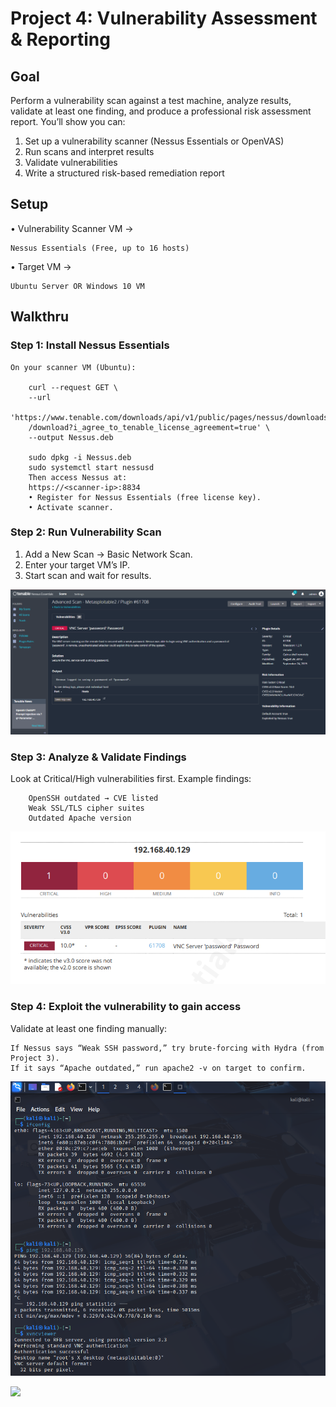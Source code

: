 # Project 4: Vulnerability Assessment & Reporting
## Goal
Perform a vulnerability scan against a test machine, analyze results, validate at least one finding,
and produce a professional risk assessment report.
You’ll show you can:
1. Set up a vulnerability scanner (Nessus Essentials or OpenVAS)
2. Run scans and interpret results
3. Validate vulnerabilities
4. Write a structured risk-based remediation report

## Setup
• Vulnerability Scanner VM →

    Nessus Essentials (Free, up to 16 hosts)
• Target VM →

    Ubuntu Server OR Windows 10 VM

## Walkthru
### Step 1: Install Nessus Essentials
    On your scanner VM (Ubuntu):

        curl --request GET \
        --url
        'https://www.tenable.com/downloads/api/v1/public/pages/nessus/downloads/18545
        /download?i_agree_to_tenable_license_agreement=true' \
        --output Nessus.deb

        sudo dpkg -i Nessus.deb
        sudo systemctl start nessusd
        Then access Nessus at:
        https://<scanner-ip>:8834
        • Register for Nessus Essentials (free license key).
        • Activate scanner.

### Step 2: Run Vulnerability Scan
1. Add a New Scan → Basic Network Scan.
2. Enter your target VM’s IP.
3. Start scan and wait for results.

![](./Screenshots/scan.png)

### Step 3: Analyze & Validate Findings
Look at Critical/High vulnerabilities first.
Example findings:

        OpenSSH outdated → CVE listed
        Weak SSL/TLS cipher suites
        Outdated Apache version

![](./Screenshots/report.png)

### Step 4: Exploit the vulnerability to gain access

 Validate at least one finding manually:

    If Nessus says “Weak SSH password,” try brute-forcing with Hydra (from Project 3).
    If it says “Apache outdated,” run apache2 -v on target to confirm.

![](./Screenshots/exploit.png)

![](./Screenshots/result.png)



